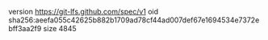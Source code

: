 version https://git-lfs.github.com/spec/v1
oid sha256:aeefa055c42625b882b1709ad78cf44ad007def67e1694534e7372ebff3aa2f9
size 4845
